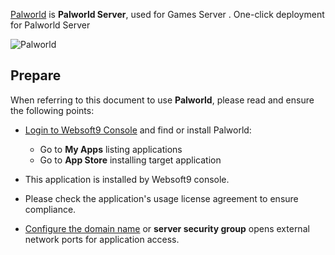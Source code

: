[Palworld](https://www.pocketpair.jp/palworld) is **Palworld Server**, used for Games Server . One-click deployment for Palworld Server


![Palworld](https://libs.websoft9.com/Websoft9/DocsPicture/zh/palworld/palworld-gui-websoft9.png)


## Prepare

When referring to this document to use **Palworld**, please read and ensure the following points:

- [Login to Websoft9 Console](./login-console) and find or install Palworld:
  - Go to **My Apps** listing applications 
  - Go to **App Store** installing target application

- This application is installed by Websoft9 console.


- Please check the application's usage license agreement to ensure compliance.


- [Configure the domain name](./domain-set) or **server security group** opens external network ports for application access.